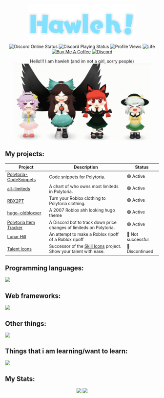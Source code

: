 <p align="center">
  <img src="https://raw.githubusercontent.com/hawl1/hawl1/main/logo.svg" width=350>
  <br>
  <img src="https://api.statusbadges.me/badge/status/399854778055917568?simple=true" alt="Discord Online Status">
  <img src="https://api.statusbadges.me/badge/playing/399854778055917568" alt="Discord Playing Status">
  <img src="https://komarev.com/ghpvc/?username=hawl1&label=profile+views" alt="Profile Views">
  <img src="https://github.com/hawl1/hawl1/actions/workflows/life.yml/badge.svg" alt="Life">
  <br>
  <a href="https://buymeacoffee.com/hawli"><img src="https://img.shields.io/badge/buy_me-a_coffee-yellow?logo=buymeacoffee" alt="Buy Me A Coffee"></a>
  <a href="https://discord.com/users/399854778055917568"><img src="https://img.shields.io/badge/discord-@hvvl-5865F2?logo=discord&logoColor=white" alt="Discord"></a>
</p>

<p align="center">Hello!!! I am hawleh (and im not a girl, sorry people)<br>
<img src="touhou-dance.gif" alt="Touhou dance" width=450></p>
</p>

## My projects:

|Project|Description|Status|
|-|-|-|
|[Polytoria-CodeSnippets](https://github.com/hawleh/Polytoria-CodeSnippets)|Code snippets for Polytoria.|🟢 Active|
|[all-limiteds](https://github.com/hawleh/all-limiteds)|A chart of who owns most limiteds in Polytoria.|🟢 Active|
|[RBX2PT](https://github.com/hawleh/RBX2PT-web)|Turn your Roblox clothing to Polytoria clothing.|🟢 Active|
|[hugo-oldbloxxer](https://github.com/hawleh/hugo-oldbloxxer)|A 2007 Roblox ahh looking hugo theme|🟢 Active|
|[Polytoria Item Tracker](https://github.com/hawleh/polytoria-item-tracker)|A Discord bot to track down price changes of limiteds on Polytoria.|🟢 Active|
|[Lunar Hill](https://github.com/lunar-hill)|An attempt to make a Roblox ripoff of a Roblox ripoff|🔴 Not successful|
|[Talent Icons](https://github.com/hawleh/talent-icons)|Successor of the [Skill Icons](https://github.com/tandpfun/skill-icons) project. Show your talent with ease.|🔴 Discontinued|

## Programming languages:

![](https://go-skill-icons.vercel.app/api/icons?i=js,ts,go,lua,py,php,nodejs)

## Web frameworks:

![](https://go-skill-icons.vercel.app/api/icons?i=laravel,express,flask)

## Other things:

![](https://go-skill-icons.vercel.app/api/icons?i=blender,figma,sketchup,alpinejs,nix)

## Things that i am learning/want to learn:

![](https://go-skill-icons.vercel.app/api/icons?i=haskell,godot,defold,react,million,angular,cs)

## My Stats:
<p align="center">
  <img src="https://github-readme-stats-hawl1.vercel.app/api?username=hawl1&theme=github_dark_dimmed&count_private=true&line_height=20" height=150>
  <img src="https://github-readme-stats-hawl1.vercel.app/api/top-langs/?username=hawl1&theme=github_dark_dimmed&layout=compact" height=150>
</p>
